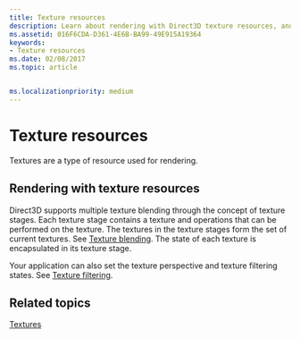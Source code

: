 ```yaml
---
title: Texture resources
description: Learn about rendering with Direct3D texture resources, and how to support multiple texture blending by using texture stages.
ms.assetid: 016F6CDA-D361-4E6B-BA99-49E915A19364
keywords:
- Texture resources
ms.date: 02/08/2017
ms.topic: article


ms.localizationpriority: medium
---
```

# Texture resources


Textures are a type of resource used for rendering.

## <span id="Rendering_with_Texture_Resources"></span><span id="rendering_with_texture_resources"></span><span id="RENDERING_WITH_TEXTURE_RESOURCES"></span>Rendering with texture resources


Direct3D supports multiple texture blending through the concept of texture stages. Each texture stage contains a texture and operations that can be performed on the texture. The textures in the texture stages form the set of current textures. See [Texture blending](texture-blending.md). The state of each texture is encapsulated in its texture stage.

Your application can also set the texture perspective and texture filtering states. See [Texture filtering](texture-filtering.md).

## <span id="related-topics"></span>Related topics


[Textures](textures.md)

 

 




